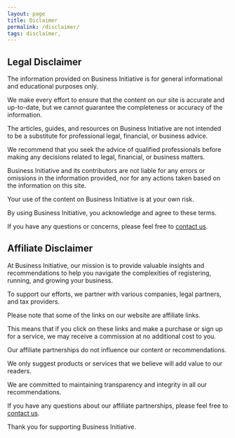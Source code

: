 ```yaml
---
layout: page
title: Diclaimer
permalink: /disclaimer/
tags: disclaimer,
---
```


## Legal Disclaimer

The information provided on Business Initiative is for general informational and educational purposes only. 

We make every effort to ensure that the content on our site is accurate and up-to-date, but we cannot guarantee the completeness or accuracy of the information.

The articles, guides, and resources on Business Initiative are not intended to be a substitute for professional legal, financial, or business advice. 

We recommend that you seek the advice of qualified professionals before making any decisions related to legal, financial, or business matters.

Business Initiative and its contributors are not liable for any errors or omissions in the information provided, nor for any actions taken based on the information on this site. 

Your use of the content on Business Initiative is at your own risk.

By using Business Initiative, you acknowledge and agree to these terms. 

If you have any questions or concerns, please feel free to <a href="https://www.businessinitiative.org/contact/" target="_blank">contact us</a>.

## Affiliate Disclaimer

At Business Initiative, our mission is to provide valuable insights and recommendations to help you navigate the complexities of registering, running, and growing your business. 

To support our efforts, we partner with various companies, legal partners, and tax providers.

Please note that some of the links on our website are affiliate links. 

This means that if you click on these links and make a purchase or sign up for a service, we may receive a commission at no additional cost to you. 

Our affiliate partnerships do not influence our content or recommendations. 

We only suggest products or services that we believe will add value to our readers.

We are committed to maintaining transparency and integrity in all our recommendations. 

If you have any questions about our affiliate partnerships, please feel free to <a href="https://www.businessinitiative.org/contact/" target="_blank">contact us</a>.

Thank you for supporting Business Initiative.


